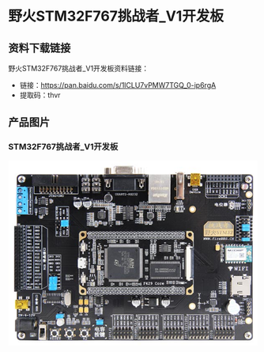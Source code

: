 [](index)

# 野火STM32F767挑战者_V1开发板

## 资料下载链接
野火STM32F767挑战者_V1开发板资料链接：
* 链接：<https://pan.baidu.com/s/1lCLU7vPMW7TGQ_0-ip6rgA> 
* 提取码：thvr 


## 产品图片
### STM32F767挑战者_V1开发板
![STM32F767挑战者_V1开发板](../images/stm32/stm32f767_tiaozhanzhe_v1/stm32f767_tiaozhanzhe_v1.jpg)
